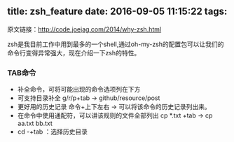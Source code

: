 title: zsh_feature
date: 2016-09-05 11:15:22
tags:
---

原文链接：http://code.joejag.com/2014/why-zsh.html

zsh是我目前工作中用到最多的一个shell,通过oh-my-zsh的配置包可以让我们的命令行变得异常强大，现在介绍一下zsh的特性。

### TAB命令
* 补全命令，可将可能出现的命令选项列在下方
* 可支持目录补全 g/r/p+tab -> github/resource/post
* 更好用的历史记录  命令+上下左右 -> 可以将该命令的历史记录列出来。
* 在命令中使用通配符，可以讲该规则的文件全部列出 cp *.txt +tab -> cp aa.txt bb.txt
* cd -+tab ：选择历史目录
